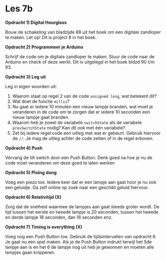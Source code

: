 # Les 7b

**Opdracht 1) Digital Hourglass**

Bouw de schakeling van bladzijde 88 uit het boek om een digitale zandloper te maken. Let op! Dit is project 8 in het boek.

**Opdracht 2) Programmeer je Arduino**

Schrijf de code om je digitale zandloper te maken. Stuur de code naar de Arduino en check of deze werkt. Dit is uitgelegd in het boek bldzd 90 t/m 93.

**Opdracht 3) Leg uit**

Leg in eigen woorden uit:
1. Waarom staat op regel 2 van de code `unsigned long`, wat betekent dit?
2. Wat doet de functie `millis`?
3. Nu gaat er iedere 10 minuten een nieuw lampje branden, wat moet je veranderen in de code om te zorgen dat er iedere 10 seconden een nieuw lampje gaat branden.
4. Waarom heb je zowel de variabele `switchState` als de variabele `prevSwitchState` nodig? Kan dit ook met één variabele?
5. Zet bij iedere regel code een uitleg met wat er gebeurt. Gebruik hiervoor de `//`. Je mag de uitleg achter de code zetten of in de regel erboven.

**Opdracht 4) Push**

Vervang de tilt switch door een Push Button. Denk goed na hoe je nu de code moet veranderen om deze goed te laten werken

**Opdracht 5) Ploing dong**

Voeg een piezo toe. Iedere keer dat er een lampje aan gaat hoor je nu ook een geluidje. Ga zelf online op zoek naar een geschikt geluid hiervoor.

**Opdracht 6) Relativitijd (X)**

Zorg dat de snelheid waarmee de lampjes aan gaat steeds groter wordt. De tijd tussen het eerste en tweede lampje is 20 seconden, tussen het tweede en derde lampje 18 seconden, dan 16 seconden enz.

**Opdracht 7) Timing is everything (X)**

Voeg nog een Push Button toe. Gebruik de tijdsintervallen van opdracht 6. Je gaat nu een spel maken. Als je de Push Button indrukt terwijl het 5de lampje aan is en het 6 de lampje nog uit heb je gewonnen en moeten alle lampjes gaan knipperen.